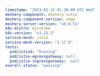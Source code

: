 ```yaml
---
timestamp: "2023-02-15 01:30:00 UTC Wed"
meshery-component: meshery-istio
meshery-component-version: edge
meshery-server-version: "v0.6.51"
k8s-distro: minikube
k8s-version: "v1.25.3"
service-mesh: istio
service-mesh-version: "1.17.0"
tests:
  pod/istiod: "Running"
  pod/istio-egressgateway: null
  pod/istio-ingressgateway:  null
overall-status: "passing"
---
```

